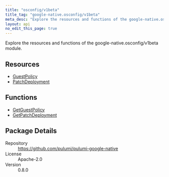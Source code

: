 ```yaml
---
title: "osconfig/v1beta"
title_tag: "google-native.osconfig/v1beta"
meta_desc: "Explore the resources and functions of the google-native.osconfig/v1beta module."
layout: api
no_edit_this_page: true
---
```


<!-- WARNING: this file was generated by Pulumi Docs Generator. -->
<!-- Do not edit by hand unless you're certain you know what you are doing! -->

Explore the resources and functions of the google-native.osconfig/v1beta module.

<h2 id="resources">Resources</h2>
<ul class="api">
    <li><a href="guestpolicy" title="GuestPolicy"><span class="api-symbol api-symbol--resource"></span>GuestPolicy</a></li>
    <li><a href="patchdeployment" title="PatchDeployment"><span class="api-symbol api-symbol--resource"></span>PatchDeployment</a></li>
</ul>

<h2 id="functions">Functions</h2>
<ul class="api">
    <li><a href="getguestpolicy" title="GetGuestPolicy"><span class="api-symbol api-symbol--function"></span>GetGuestPolicy</a></li>
    <li><a href="getpatchdeployment" title="GetPatchDeployment"><span class="api-symbol api-symbol--function"></span>GetPatchDeployment</a></li>
</ul>

<h2 id="package-details">Package Details</h2>
<dl class="package-details">
	<dt>Repository</dt>
	<dd><a href="https://github.com/pulumi/pulumi-google-native">https://github.com/pulumi/pulumi-google-native</a></dd>
	<dt>License</dt>
	<dd>Apache-2.0</dd>
	<dt>Version</dt>
	<dd>0.8.0</dd>
</dl>

